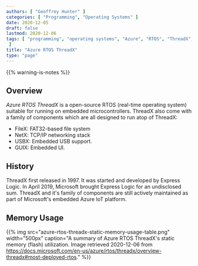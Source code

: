 ```yaml
---
authors: [ "Geoffrey Hunter" ]
categories: [ "Programming", "Operating Systems" ]
date: 2020-12-05
draft: false
lastmod: 2020-12-06
tags: [ "programming", "operating systems", "Azure", "RTOS", "ThreadX", "Microsoft", "NetX", "USBX", "GUIX", "memory usage", "flash", "microcontroller", "cloud", "IoT"
 ]
title: "Azure RTOS ThreadX"
type: "page"
---
```


{{% warning-is-notes %}}

## Overview

_Azure RTOS ThreadX_ is a open-source RTOS (real-time operating system) suitable for running on embedded microcontrollers. ThreadX also come with a family of components which are all designed to run atop of ThreadX:

* FileX: FAT32-based file system
* NetX: TCP/IP networking stack
* USBX: Embedded USB support.
* GUIX: Embedded UI.

## History

ThreadX first released in 1997. It was started and developed by Express Logic. In April 2019, Microsoft brought Express Logic for an undisclosed sum. ThreadX and it's family of components are still actively maintained as part of Microsoft's embedded Azure IoT platform.

## Memory Usage

{{% img src="azure-rtos-threadx-static-memory-usage-table.png" width="500px" caption="A summary of Azure RTOS ThreadX's static memory (flash) utilization. Image retrieved 2020-12-06 from https://docs.microsoft.com/en-us/azure/rtos/threadx/overview-threadx#most-deployed-rtos." %}}